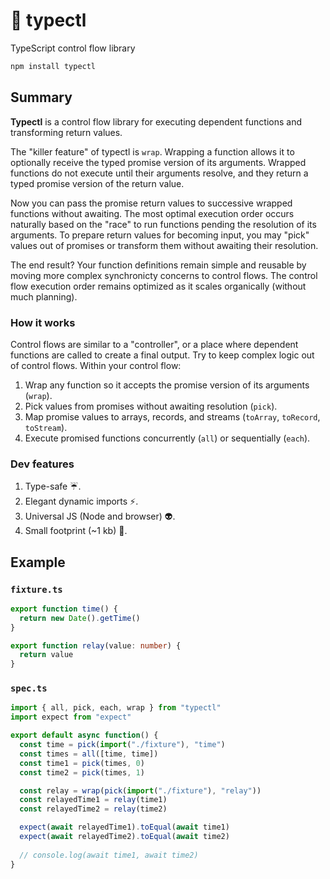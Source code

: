 # 🚰 typectl

TypeScript control flow library

```bash
npm install typectl
```

## Summary

**Typectl** is a control flow library for executing dependent functions and transforming return values.

The "killer feature" of typectl is `wrap`. Wrapping a function allows it to optionally receive the typed promise version of its arguments. Wrapped functions do not execute until their arguments resolve, and they return a typed promise version of the return value.

Now you can pass the promise return values to successive wrapped functions without awaiting. The most optimal execution order occurs naturally based on the "race" to run functions pending the resolution of its arguments. To prepare return values for becoming input, you may "pick" values out of promises or transform them without awaiting their resolution.

The end result? Your function definitions remain simple and reusable by moving more complex synchronicty concerns to control flows. The control flow execution order remains optimized as it scales organically (without much planning).

### How it works

Control flows are similar to a "controller", or a place where dependent functions are called to create a final output. Try to keep complex logic out of control flows. Within your control flow:

1. Wrap any function so it accepts the promise version of its arguments (`wrap`).
2. Pick values from promises without awaiting resolution (`pick`).
3. Map promise values to arrays, records, and streams (`toArray`, `toRecord`, `toStream`).
4. Execute promised functions concurrently (`all`) or sequentially (`each`).

### Dev features

1. Type-safe ☔.
2. Elegant dynamic imports ⚡.
3. Universal JS (Node and browser) 👽.
4. Small footprint (~1 kb) 👣.

## Example

### `fixture.ts`

```typescript
export function time() {
  return new Date().getTime()
}

export function relay(value: number) {
  return value
}
```

### `spec.ts`

```typescript
import { all, pick, each, wrap } from "typectl"
import expect from "expect"

export default async function() {
  const time = pick(import("./fixture"), "time")
  const times = all([time, time])
  const time1 = pick(times, 0)
  const time2 = pick(times, 1)

  const relay = wrap(pick(import("./fixture"), "relay"))
  const relayedTime1 = relay(time1)
  const relayedTime2 = relay(time2)

  expect(await relayedTime1).toEqual(await time1)
  expect(await relayedTime2).toEqual(await time2)
  
  // console.log(await time1, await time2)
}
```